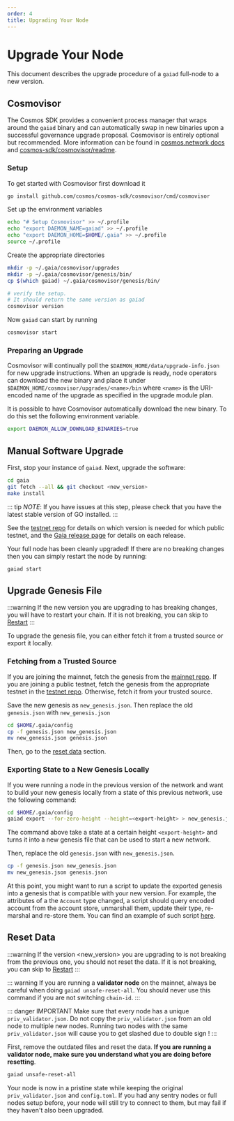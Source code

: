 ```yaml
---
order: 4
title: Upgrading Your Node
---
```


# Upgrade Your Node

This document describes the upgrade procedure of a `gaiad` full-node to a new version.

## Cosmovisor

The Cosmos SDK provides a convenient process manager that wraps around the `gaiad` binary and can automatically swap in new binaries upon a successful governance upgrade proposal. Cosmovisor is entirely optional but recommended. More information can be found in [cosmos.network docs](https://docs.cosmos.network/master/run-node/cosmovisor.html) and [cosmos-sdk/cosmovisor/readme](https://github.com/cosmos/cosmos-sdk/blob/master/cosmovisor/README.md).

### Setup

To get started with Cosmovisor first download it

```bash
go install github.com/cosmos/cosmos-sdk/cosmovisor/cmd/cosmovisor
```

Set up the environment variables

```bash
echo "# Setup Cosmovisor" >> ~/.profile
echo "export DAEMON_NAME=gaiad" >> ~/.profile
echo "export DAEMON_HOME=$HOME/.gaia" >> ~/.profile
source ~/.profile
```

Create the appropriate directories

```bash
mkdir -p ~/.gaia/cosmovisor/upgrades
mkdir -p ~/.gaia/cosmovisor/genesis/bin/
cp $(which gaiad) ~/.gaia/cosmovisor/genesis/bin/

# verify the setup. 
# It should return the same version as gaiad
cosmovisor version
```

Now `gaiad` can start by running

```bash
cosmovisor start
```

### Preparing an Upgrade

Cosmovisor will continually poll  the `$DAEMON_HOME/data/upgrade-info.json` for new upgrade instructions. When an upgrade is ready, node operators can download the new binary and place it under `$DAEMON_HOME/cosmovisor/upgrades/<name>/bin` where `<name>` is the URI-encoded name of the upgrade as specified in the upgrade module plan.

It is possible to have Cosmovisor automatically download the new binary. To do this set the following environment variable.

```bash
export DAEMON_ALLOW_DOWNLOAD_BINARIES=true
```

## Manual Software Upgrade

First, stop your instance of `gaiad`. Next, upgrade the software:

```bash
cd gaia
git fetch --all && git checkout <new_version>
make install
```

::: tip
_NOTE_: If you have issues at this step, please check that you have the latest stable version of GO installed.
:::

See the [testnet repo](https://github.com/cosmos/testnets) for details on which version is needed for which public testnet, and the [Gaia release page](https://github.com/cosmos/Gaia/releases) for details on each release.

Your full node has been cleanly upgraded! If there are no breaking changes then you can simply restart the node by running:

```bash
gaiad start
```

## Upgrade Genesis File

:::warning
If the new version you are upgrading to has breaking changes, you will have to restart your chain. If it is not breaking, you can skip to [Restart](#restart)
:::

To upgrade the genesis file, you can either fetch it from a trusted source or export it locally.

### Fetching from a Trusted Source

If you are joining the mainnet, fetch the genesis from the [mainnet repo](https://github.com/cosmos/launch). If you are joining a public testnet, fetch the genesis from the appropriate testnet in the [testnet repo](https://github.com/cosmos/testnets). Otherwise, fetch it from your trusted source.

Save the new genesis as `new_genesis.json`. Then replace the old `genesis.json` with `new_genesis.json`

```bash
cd $HOME/.gaia/config
cp -f genesis.json new_genesis.json
mv new_genesis.json genesis.json
```

Then, go to the [reset data](#reset-data) section.

### Exporting State to a New Genesis Locally

If you were running a node in the previous version of the network and want to build your new genesis locally from a state of this previous network, use the following command:

```bash
cd $HOME/.gaia/config
gaiad export --for-zero-height --height=<export-height> > new_genesis.json
```

The command above take a state at a certain height `<export-height>` and turns it into a new genesis file that can be used to start a new network.

Then, replace the old `genesis.json` with `new_genesis.json`.

```bash
cp -f genesis.json new_genesis.json
mv new_genesis.json genesis.json
```

At this point, you might want to run a script to update the exported genesis into a genesis that is compatible with your new version. For example, the attributes of a the `Account` type changed, a script should query encoded account from the account store, unmarshall them, update their type, re-marshal and re-store them. You can find an example of such script [here](https://github.com/cosmos/cosmos-sdk/blob/02c6c9fafd58da88550ab4d7d494724a477c8a68/contrib/migrate/v0.33.x-to-v0.34.0.py).

## Reset Data

:::warning
If the version <new_version> you are upgrading to is not breaking from the previous one, you should not reset the data. If it is not breaking, you can skip to [Restart](#restart)
:::

::: warning
If you are running a **validator node** on the mainnet, always be careful when doing `gaiad unsafe-reset-all`. You should never use this command if you are not switching `chain-id`.
:::

::: danger IMPORTANT
Make sure that every node has a unique `priv_validator.json`. Do not copy the `priv_validator.json` from an old node to multiple new nodes. Running two nodes with the same `priv_validator.json` will cause you to get slashed due to double sign !
:::

First, remove the outdated files and reset the data. **If you are running a validator node, make sure you understand what you are doing before resetting**.

```bash
gaiad unsafe-reset-all
```

Your node is now in a pristine state while keeping the original `priv_validator.json` and `config.toml`. If you had any sentry nodes or full nodes setup before, your node will still try to connect to them, but may fail if they haven't also been upgraded.
